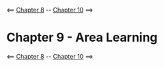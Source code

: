 <== [Chapter 8](./Chapter_08.md) -- [Chapter 10](./Chapter_10.md) ==>

# Chapter 9 - Area Learning
    
<== [Chapter 8](./Chapter_08.md) -- [Chapter 10](./Chapter_10.md) ==>
